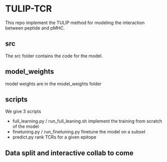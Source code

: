 # TULIP-TCR
This repo implement the TULIP method for modeling the interaction between peptide and pMHC.

## src
The src folder contains the code for the model.

## model_weights
model weights are in the model_weights folder

## scripts
We give 3 scripts 
 - full_learning.py / run_full_leaning.sh implement the training from scratch of the model
 - finetuning.py / run_finetuning.py finetune the model on a subset
 - predict.py rank TCRs for a given epitope

## Data split and interactive collab to come

